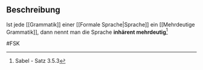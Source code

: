 ## Beschreibung
Ist jede [[Grammatik]] einer [[Formale Sprache|Sprache]] ein [[Mehrdeutige Grammatik]], dann nennt man die Sprache **inhärent mehrdeutig**[^1]

#FSK 

[^1]: Sabel - Satz 3.5.3 